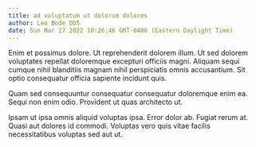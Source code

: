 ```yaml
---
title: ad voluptatum ut dolorum dolores
author: Leo Bode DDS
date: Sun Mar 27 2022 10:26:46 GMT-0400 (Eastern Daylight Time)
---
```

Enim et possimus dolore. Ut reprehenderit dolorem illum. Ut sed dolorem voluptates repellat doloremque excepturi officiis magni. Aliquam sequi cumque nihil blanditiis magnam nihil perspiciatis omnis accusantium. Sit optio consequatur officia sapiente incidunt quis.

 Quam sed consequuntur consequatur consequatur doloremque enim ea. Sequi non enim odio. Provident ut quas architecto ut.

 Ipsam ut ipsa omnis aliquid voluptas ipsa. Error dolor ab. Fugiat rerum at. Quasi aut dolores id commodi. Voluptas vero quis vitae facilis necessitatibus voluptas sed aut ut.